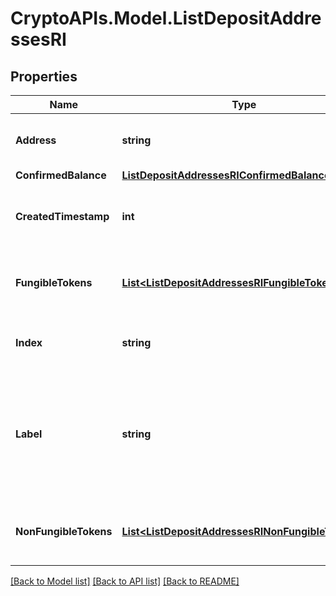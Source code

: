# CryptoAPIs.Model.ListDepositAddressesRI

## Properties

Name | Type | Description | Notes
------------ | ------------- | ------------- | -------------
**Address** | **string** | Specifies the specific address&#39;s unique string value. | 
**ConfirmedBalance** | [**ListDepositAddressesRIConfirmedBalance**](ListDepositAddressesRIConfirmedBalance.md) |  | 
**CreatedTimestamp** | **int** | Defines the specific UNIX time when the deposit address was created. | 
**FungibleTokens** | [**List&lt;ListDepositAddressesRIFungibleTokens&gt;**](ListDepositAddressesRIFungibleTokens.md) | Represents fungible tokens&#39;es detailed information | 
**Index** | **string** | Represents the index of the address in the wallet. | 
**Label** | **string** | Represents a custom tag that customers can set up for their Wallets and addresses. E.g. custom label named \&quot;Special addresses\&quot;. | 
**NonFungibleTokens** | [**List&lt;ListDepositAddressesRINonFungibleTokens&gt;**](ListDepositAddressesRINonFungibleTokens.md) | Represents non-fungible tokens&#39;es detailed information. | 

[[Back to Model list]](../README.md#documentation-for-models) [[Back to API list]](../README.md#documentation-for-api-endpoints) [[Back to README]](../README.md)

